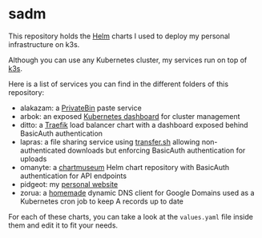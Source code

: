 # sadm

This repository holds the [Helm](https://helm.sh) charts I used to deploy my
personal infrastructure on k3s.

Although you can use any Kubernetes cluster, my services run on top of
[k3s](https://k3s.io).

Here is a list of services you can find in the different folders of this
repository:

* alakazam: a [PrivateBin](https://privatebin.info/) paste service
* arbok: an exposed [Kubernetes dashboard](https://kubernetes.io/docs/tasks/access-application-cluster/web-ui-dashboard/)
  for cluster management
* ditto: a [Traefik](https://traefik.io/) load balancer chart with a dashboard exposed behind
  BasicAuth authentication
* lapras: a file sharing service using
  [transfer.sh](https://github.com/dutchcoders/transfer.sh) allowing
  non-authenticated downloads but enforcing BasicAuth authentication for
  uploads
* omanyte: a [chartmuseum](https://github.com/helm/chartmuseum) Helm chart
  repository with BasicAuth authentication for API endpoints
* pidgeot: my [personal website](https://zuh0.com/)
* zorua: a [homemade](https://github.com/zuh0/zorua) dynamic DNS client for
  Google Domains used as a Kubernetes cron job to keep A records up to date

For each of these charts, you can take a look at the `values.yaml` file inside
them and edit it to fit your needs.
